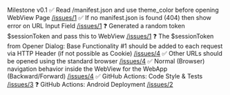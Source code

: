 Milestone v0.1
✅ Read <url>/manifest.json and use theme_color before opening WebView Page [/issues/1](https://github.com/luke-/app/issues/1)
✅ If no manifest.json is found (404) then show error on URL Input Field [/issues/1](https://github.com/luke-/app/issues/1)
❓ Generated a random token $sessionToken and pass this to WebView [/issues/1](https://github.com/luke-/app/issues/1)
❓ The $sessionToken from Opener Dialog: Base Functionality #1 should be added to each request via HTTP Header (if not possible as Cookie) [/issues/4](https://github.com/luke-/app/issues/4)
✅ Other URLs should be opened using the standard browser [/issues/4](https://github.com/luke-/app/issues/4)
✅ Normal (Browser) navigation behavior inside the WebView for the WebApp (Backward/Forward) [/issues/4](https://github.com/luke-/app/issues/4)
✅ GitHub Actions: Code Style & Tests [/issues/3](https://github.com/luke-/app/issues/3)
❓ GitHub Actions: Android Deployment [/issues/2](https://github.com/luke-/app/issues/2)